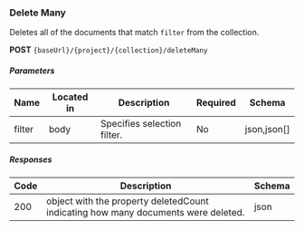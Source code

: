### Delete Many

Deletes all of the documents that match `filter` from the collection.

**POST**  `{baseUrl}/{project}/{collection}/deleteMany`
##### Parameters

| Name   | Located in | Description                 | Required | Schema      |
|--------|------------|-----------------------------|----------|-------------|
| filter | body       | Specifies selection filter. | No       | json,json[] |    

##### Responses

| Code | Description                                                                       | Schema |
| ---- |-----------------------------------------------------------------------------------|--------|
| 200 | object with the property deletedCount indicating how many documents were deleted. | json   |
